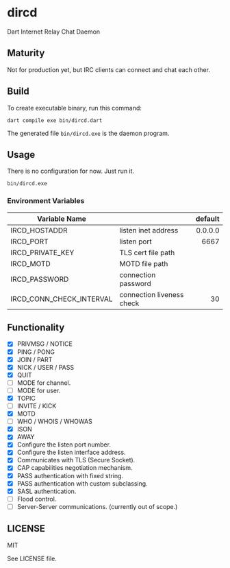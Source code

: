 # dircd

Dart Internet Relay Chat Daemon

## Maturity

Not for production yet, but IRC clients can connect and chat each other.

## Build

To create executable binary, run this command:

    dart compile exe bin/dircd.dart

The generated file `bin/dircd.exe` is the daemon program.

## Usage

There is no configuration for now. Just run it.

    bin/dircd.exe

### Environment Variables

| Variable Name            |                           | default |
| ------------------------ | ------------------------- | ------: |
| IRCD_HOSTADDR            | listen inet address       | 0.0.0.0 |
| IRCD_PORT                | listen port               |    6667 |
| IRCD_PRIVATE_KEY         | TLS cert file path        |         |
| IRCD_MOTD                | MOTD file path            |         |
| IRCD_PASSWORD            | connection password       |         |
| IRCD_CONN_CHECK_INTERVAL | connection liveness check |      30 |

## Functionality

- [x] PRIVMSG / NOTICE
- [x] PING / PONG
- [x] JOIN / PART
- [x] NICK / USER / PASS
- [x] QUIT
- [ ] MODE for channel.
- [ ] MODE for user.
- [x] TOPIC
- [ ] INVITE / KICK
- [x] MOTD
- [ ] WHO / WHOIS / WHOWAS
- [x] ISON
- [x] AWAY
- [x] Configure the listen port number.
- [x] Configure the listen interface address.
- [x] Communicates with TLS (Secure Socket).
- [x] CAP capabilities negotiation mechanism.
- [x] PASS authentication with fixed string.
- [x] PASS authentication with custom subclassing.
- [x] SASL authentication.
- [ ] Flood control.
- [ ] Server-Server communications. (currently out of scope.)

## LICENSE

MIT

See LICENSE file.
